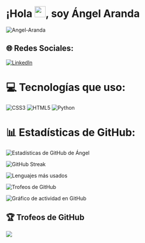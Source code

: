<h1 align="left">¡Hola <img src="https://github.com/TheDudeThatCode/TheDudeThatCode/blob/master/Assets/Hi.gif" width="30">, soy Ángel Aranda</h1>

<p align="left"> 
  <img src="https://komarev.com/ghpvc/?username=Angel-Aranda&label=Vistas%20de%20perfil&color=0e75b6&style=flat" alt="Angel-Aranda" /> 
</p>

## 🌐 Redes Sociales:
[![LinkedIn](https://img.shields.io/badge/LinkedIn-%230077B5.svg?logo=linkedin&logoColor=white)](https://linkedin.com/in/angelluisarandamesa)

# 💻 Tecnologías que uso:
![CSS3](https://img.shields.io/badge/css3-%231572B6.svg?style=flat&logo=css3&logoColor=white) ![HTML5](https://img.shields.io/badge/HTML5-E34F26?style=flat&logo=html5&logoColor=white)
![Python](https://img.shields.io/badge/Python-3776AB?style=flat&logo=python&logoColor=white)

# 📊 Estadísticas de GitHub:
![Estadísticas de GitHub de Ángel](https://github-readme-stats.vercel.app/api?username=Angel-Aranda&show_icons=true&theme=dracula&count_private=true&hide_border=true&include_all_commits=true)

![GitHub Streak](https://github-readme-streak-stats.herokuapp.com/?user=Angel-Aranda&theme=firefox&hide_border=true)

![Lenguajes más usados](https://github-readme-stats.vercel.app/api/top-langs/?username=Angel-Aranda&layout=compact&theme=radical&hide_border=true)

![Trofeos de GitHub](https://github-profile-trophy.vercel.app/?username=Angel-Aranda&theme=onestar&no-frame=true&row=2&margin-w=15&margin-h=15)

![Gráfico de actividad en GitHub](https://github-readme-activity-graph.vercel.app/graph?username=Angel-Aranda&theme=github-compact)

## 🏆 Trofeos de GitHub
![](https://github-profile-trophy.vercel.app/?username=Angel-Aranda&theme=default&no-frame=false&no-bg=true&margin-w=4)

